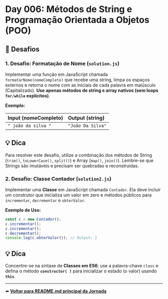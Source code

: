 # Day 006: Métodos de String e Programação Orientada a Objetos (POO)

## 🎯 Desafios

### 1. Desafio: Formatação de Nome (`solution.js`)

Implementar uma função em JavaScript chamada `formatarNome(nomeCompleto)` que recebe uma string, limpa os espaços externos e retorna o nome com as iniciais de cada palavra em maiúsculo (Capitalizado). **Use apenas métodos de string e array nativos (sem loops `for/while` explícitos)**.

**Exemplo:**

| Input (nomeCompleto) | Output (string) |
| :--- | :--- |
| `" joão da silva "` | `"João Da Silva"` |

## 💡 Dica

Para resolver este desafio, utilize a combinação dos métodos de String (`trim()`, `toLowerCase()`, `split()`) e Array (`map()`, `join()`). Lembre-se que Strings são imutáveis e precisam ser quebradas e reconstruídas.

### 2. Desafio: Classe Contador (`solution2.js`)

Implementar uma **Classe** em JavaScript chamada `Contador`. Ela deve incluir um construtor que inicializa um valor em zero e métodos públicos para `incrementar`, `decrementar` e `obterValor`.

**Exemplo de Uso:**

```javascript
const c = new Contador();
c.incrementar();
c.incrementar();
c.decrementar();
console.log(c.obterValor()); // Output: 1
```

## 💡 Dica

Concentre-se na sintaxe de **Classes em ES6**: use a palavra-chave `class` e defina o método **`constructor( )`** para inicializar o estado (o valor) usando **`this`**.

---

⬅️ **[Voltar para README.md principal da Jornada](../../README.md)**